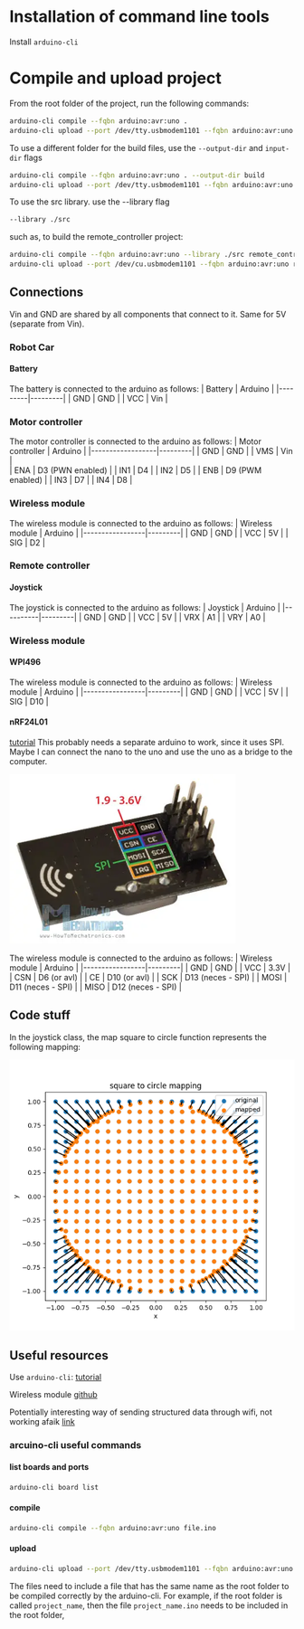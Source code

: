 # Installation of command line tools
Install `arduino-cli`


# Compile and upload project
From the root folder of the project, run the following commands:
```bash
arduino-cli compile --fqbn arduino:avr:uno .
arduino-cli upload --port /dev/tty.usbmodem1101 --fqbn arduino:avr:uno .
```

To use a different folder for the build files, use the `--output-dir` and `input-dir` flags
```bash
arduino-cli compile --fqbn arduino:avr:uno . --output-dir build
arduino-cli upload --port /dev/tty.usbmodem1101 --fqbn arduino:avr:uno .  --input-dir build
```

To use the src library. use the --library flag
```bash
--library ./src
```
such as, to build the remote_controller project:
```bash
arduino-cli compile --fqbn arduino:avr:uno --library ./src remote_controller --output-dir remote_controller/build
arduino-cli upload --port /dev/cu.usbmodem1101 --fqbn arduino:avr:uno remote_controller  --input-dir remote_controller/build
```
## Connections
Vin and GND are shared by all components that connect to it. Same for 5V (separate from Vin).
### Robot Car
#### Battery
The battery is connected to the arduino as follows:
| Battery | Arduino |
|---------|---------|
| GND     | GND     |
| VCC     | Vin     |

### Motor controller
The motor controller is connected to the arduino as follows:
| Motor controller | Arduino |
|------------------|---------|
| GND              | GND     |
| VMS              | Vin      |  
| ENA              | D3 (PWN enabled)     |
| IN1              | D4      |
| IN2              | D5      |
| ENB              | D9 (PWM enabled)     |
| IN3              | D7      |
| IN4              | D8      |

### Wireless module
The wireless module is connected to the arduino as follows:
| Wireless module | Arduino |
|-----------------|---------|
| GND             | GND     |
| VCC             | 5V      |
| SIG            | D2      |

### Remote controller
#### Joystick
The joystick is connected to the arduino as follows:
| Joystick | Arduino |
|----------|---------|
| GND      | GND     |
| VCC      | 5V      |
| VRX      | A1      |
| VRY      | A0      |

### Wireless module
#### WPI496
The wireless module is connected to the arduino as follows:
| Wireless module | Arduino |
|-----------------|---------|
| GND             | GND     |
| VCC             | 5V      |
| SIG            | D10      |

#### nRF24L01
[tutorial](https://howtomechatronics.com/tutorials/arduino/arduino-wireless-communication-nrf24l01-tutorial/)
This probably needs a separate arduino to work, since it uses SPI. Maybe I can connect the nano to the uno and use the uno as a bridge to the computer.

![connectors](image.png)

The wireless module is connected to the arduino as follows:
| Wireless module | Arduino |
|-----------------|---------|
| GND             | GND     |
| VCC             | 3.3V      |
| CSN            | D6 (or avl)      |
| CE            | D10 (or avl)      |
| SCK            | D13 (neces - SPI)      |
| MOSI            | D11 (neces - SPI)      |
| MISO            | D12 (neces - SPI)      |



## Code stuff
In the joystick class, the map square to circle function represents the following mapping:

![map_square_to_circle](resources/square_to_circle_map.png)


## Useful resources
Use `arduino-cli`: [tutorial](https://www.devdungeon.com/content/arduino-cli-tutorial)

Wireless module [github](https://github.com/WhaddaMakers/Long-range-433MHz-RF-wireless-module-set)

Potentially interesting way of sending structured data through wifi, not working afaik [link](https://forum.arduino.cc/t/sending-multiple-integers-and-floats-through-wireless-rf22/256567/2)

### arcuino-cli useful commands
#### list boards and ports
```bash
arduino-cli board list
```
#### compile
```bash
arduino-cli compile --fqbn arduino:avr:uno file.ino
```
#### upload
```bash
arduino-cli upload --port /dev/tty.usbmodem1101 --fqbn arduino:avr:uno file.ino
```
The files need to include a file that has the same name as the root folder to be compiled correctly by the arduino-cli. For example, if the root folder is called `project_name`, then the file `project_name.ino` needs to be included in the root folder,

